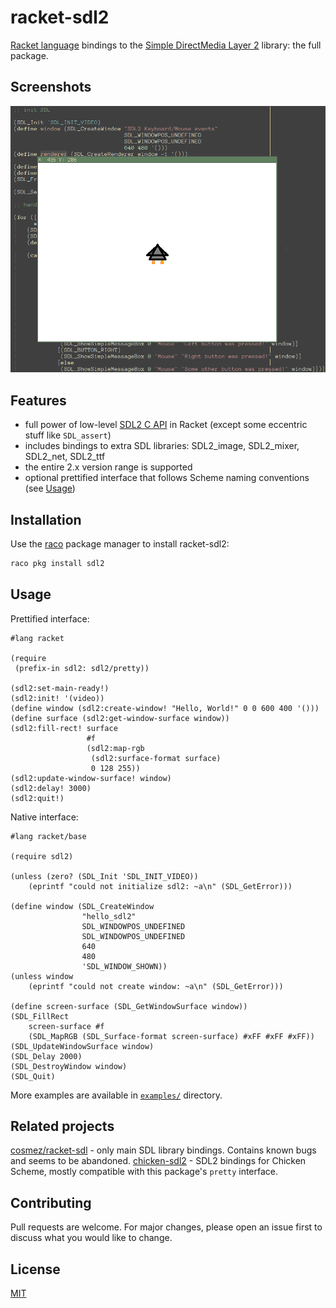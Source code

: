 # racket-sdl2

[Racket language](https://racket-lang.org) bindings to the [Simple DirectMedia Layer 2](https://libsdl.org) library: the full package.

## Screenshots

![Screenshot](screenshot.png)

## Features

* full power of low-level [SDL2 C API](https://wiki.libsdl.org/APIByCategory) in Racket (except some eccentric stuff like `SDL_assert`)
* includes bindings to extra SDL libraries: SDL2\_image, SDL2\_mixer, SDL2_net, SDL2\_ttf
* the entire 2.x version range is supported
* optional prettified interface that follows Scheme naming conventions (see [Usage](#usage))


## Installation

Use the [raco](https://docs.racket-lang.org/pkg/cmdline.html) package manager to install racket-sdl2:

```bash
raco pkg install sdl2
```

## Usage

Prettified interface:
```racket
#lang racket

(require
 (prefix-in sdl2: sdl2/pretty))

(sdl2:set-main-ready!)
(sdl2:init! '(video))
(define window (sdl2:create-window! "Hello, World!" 0 0 600 400 '()))
(define surface (sdl2:get-window-surface window))
(sdl2:fill-rect! surface
                 #f
                 (sdl2:map-rgb
                  (sdl2:surface-format surface)
                  0 128 255))
(sdl2:update-window-surface! window)
(sdl2:delay! 3000)
(sdl2:quit!)
```

Native interface:
```racket
#lang racket/base

(require sdl2)

(unless (zero? (SDL_Init 'SDL_INIT_VIDEO))
    (eprintf "could not initialize sdl2: ~a\n" (SDL_GetError)))

(define window (SDL_CreateWindow
                "hello_sdl2"
                SDL_WINDOWPOS_UNDEFINED
                SDL_WINDOWPOS_UNDEFINED
                640
                480
                'SDL_WINDOW_SHOWN))
(unless window
    (eprintf "could not create window: ~a\n" (SDL_GetError)))

(define screen-surface (SDL_GetWindowSurface window))
(SDL_FillRect
    screen-surface #f
    (SDL_MapRGB (SDL_Surface-format screen-surface) #xFF #xFF #xFF))
(SDL_UpdateWindowSurface window)
(SDL_Delay 2000)
(SDL_DestroyWindow window)
(SDL_Quit)
```

More examples are available in [`examples/`](https://github.com/lockie/racket-sdl2/tree/master/examples) directory.

## Related projects

[cosmez/racket-sdl](https://github.com/cosmez/racket-sdl) - only main SDL library bindings. Contains known bugs and seems to be abandoned.
[chicken-sdl2](http://wiki.call-cc.org/eggref/5/sdl2) - SDL2 bindings for Chicken Scheme, mostly compatible with this package's `pretty` interface.

## Contributing
Pull requests are welcome. For major changes, please open an issue first to discuss what you would like to change.

## License
[MIT](https://choosealicense.com/licenses/mit/)
